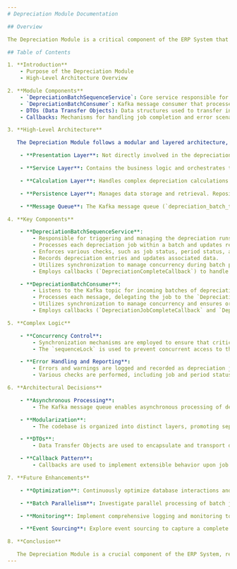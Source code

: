 ```yaml
---
# Depreciation Module Documentation

## Overview

The Depreciation Module is a critical component of the ERP System that handles the calculation and processing of asset depreciation. This documentation provides an in-depth understanding of the module's architecture, complex logic, and key features.

## Table of Contents

1. **Introduction**
    - Purpose of the Depreciation Module
    - High-Level Architecture Overview

2. **Module Components**
    - `DepreciationBatchSequenceService`: Core service responsible for triggering and processing depreciation runs.
    - `DepreciationBatchConsumer`: Kafka message consumer that processes batches of depreciation jobs.
    - DTOs (Data Transfer Objects): Data structures used to transfer information between layers.
    - Callbacks: Mechanisms for handling job completion and error scenarios.

3. **High-Level Architecture**

   The Depreciation Module follows a modular and layered architecture, comprising the following layers:

    - **Presentation Layer**: Not directly involved in the depreciation process. Communicates with the Depreciation Service Layer.

    - **Service Layer**: Contains the business logic and orchestrates the entire depreciation process. It interacts with repositories, the calculation service, and other services.

    - **Calculation Layer**: Handles complex depreciation calculations. The `DepreciationCalculatorService` calculates the depreciation amount for individual assets based on various parameters.

    - **Persistence Layer**: Manages data storage and retrieval. Repositories interact with the database to fetch and save data.

    - **Message Queue**: The Kafka message queue (`depreciation_batch_topic`) allows asynchronous processing of depreciation job messages.

4. **Key Components**

    - **DepreciationBatchSequenceService**:
        - Responsible for triggering and managing the depreciation runs.
        - Processes each depreciation job within a batch and updates relevant entities.
        - Enforces various checks, such as job status, period status, and asset configurations.
        - Records depreciation entries and updates associated data.
        - Utilizes synchronization to manage concurrency during batch processing.
        - Employs callbacks (`DepreciationCompleteCallback`) to handle job completion events.

    - **DepreciationBatchConsumer**:
        - Listens to the Kafka topic for incoming batches of depreciation job messages.
        - Processes each message, delegating the job to the `DepreciationBatchSequenceService`.
        - Utilizes synchronization to manage concurrency and ensures orderly processing of jobs.
        - Employs callbacks (`DepreciationJobCompleteCallback` and `DepreciationJobErroredCallback`) to handle job status events.

5. **Complex Logic**

    - **Concurrency Control**:
        - Synchronization mechanisms are employed to ensure that critical sections are accessed by only one thread at a time.
        - The `sequenceLock` is used to prevent concurrent access to the batch sequence.

    - **Error Handling and Reporting**:
        - Errors and warnings are logged and recorded as depreciation job notices for auditing purposes.
        - Various checks are performed, including job and period status, asset category existence, and more.

6. **Architectural Decisions**

    - **Asynchronous Processing**:
        - The Kafka message queue enables asynchronous processing of depreciation jobs, enhancing system scalability and responsiveness.

    - **Modularization**:
        - The codebase is organized into distinct layers, promoting separation of concerns and maintainability.

    - **DTOs**:
        - Data Transfer Objects are used to encapsulate and transport data across layers, enhancing data integrity and abstraction.

    - **Callback Pattern**:
        - Callbacks are used to implement extensible behavior upon job completion or error scenarios.

7. **Future Enhancements**

    - **Optimization**: Continuously optimize database interactions and calculation algorithms for improved performance.

    - **Batch Parallelism**: Investigate parallel processing of batch jobs to enhance throughput and efficiency.

    - **Monitoring**: Implement comprehensive logging and monitoring to track system performance and errors.

    - **Event Sourcing**: Explore event sourcing to capture a complete audit trail of all depreciation-related events.

8. **Conclusion**

   The Depreciation Module is a crucial component of the ERP System, responsible for efficient and accurate asset depreciation calculations. With a layered architecture, asynchronous processing, and comprehensive error handling, it enables organizations to manage depreciation efficiently while providing a foundation for future enhancements and scalability.
---
```

